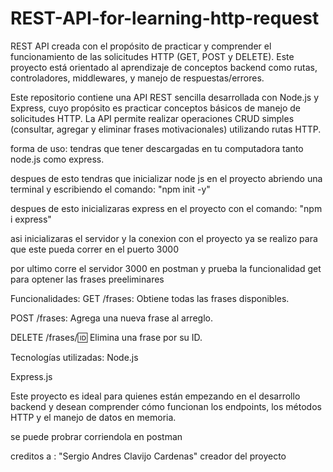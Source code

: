 # REST-API-for-learning-http-request
REST API creada con el propósito de practicar y comprender el funcionamiento de las solicitudes HTTP (GET, POST  y DELETE). Este proyecto está orientado al aprendizaje de conceptos backend como rutas, controladores, middlewares, y manejo de respuestas/errores.

Este repositorio contiene una API REST sencilla desarrollada con Node.js y Express, cuyo propósito es practicar conceptos básicos de manejo de solicitudes HTTP. La API permite realizar operaciones CRUD simples (consultar, agregar y eliminar frases motivacionales) utilizando rutas HTTP.

forma de uso:
tendras que tener descargadas en tu computadora tanto node.js como express.

despues de esto tendras que inicializar node js en el proyecto abriendo una terminal y escribiendo el comando: "npm init -y"

despues de esto inicializaras express en el proyecto con el comando: "npm i express"

asi inicializaras el servidor y la conexion con el proyecto ya se realizo para que este pueda correr en el puerto 3000

por ultimo corre el servidor 3000 en postman y prueba la funcionalidad get para optener las frases preeliminares

Funcionalidades:
GET /frases: Obtiene todas las frases disponibles.

POST /frases: Agrega una nueva frase al arreglo.

DELETE /frases/:id: Elimina una frase por su ID.

Tecnologías utilizadas:
Node.js

Express.js

Este proyecto es ideal para quienes están empezando en el desarrollo backend y desean comprender cómo funcionan los endpoints, los métodos HTTP y el manejo de datos en memoria.

se puede probrar corriendola en postman 

creditos a : "Sergio Andres Clavijo Cardenas" creador del proyecto
